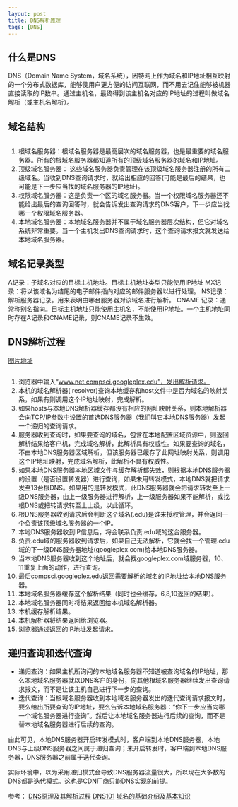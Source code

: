 ```yaml
---
layout: post
title: DNS解析原理
tags: [DNS]
---
```


## 什么是DNS

DNS（Domain Name System，域名系统），因特网上作为域名和IP地址相互映射的一个分布式数据库，能够使用户更方便的访问互联网，而不用去记住能够被机器直接读取的IP数串。通过主机名，最终得到该主机名对应的IP地址的过程叫做域名解析（或主机名解析）。

<!-- more -->

## 域名结构

<img src="http://mufool.qiniudn.com/dns/structure.jpg" alt="">

1. 根域名服务器：根域名服务器是最高层次的域名服务器，也是最重要的域名服务器。所有的根域名服务器都知道所有的顶级域名服务器的域名和IP地址。
2. 顶级域名服务器： 这些域名服务器负责管理在该顶级域名服务器注册的所有二级域名。当收到DNS查询请求时，就给出相应的回答(可能是最后的结果，也可能是下一步应当找的域名服务器的IP地址)。
3. 权限域名服务器：这是负责一个区的域名服务器。当一个权限域名服务器还不能给出最后的查询回答时，就会告诉发出查询请求的DNS客户，下一步应当找哪一个权限域名服务器。
4. 本地域名服务器：本地域名服务器并不属于域名服务器层次结构，但它对域名系统非常重要。当一个主机发出DNS查询请求时，这个查询请求报文就发送给本地域名服务器。

## 域名记录类型

A记录：子域名对应的目标主机地址。目标主机地址类型只能使用IP地址
MX记录：将以该域名为结尾的电子邮件指向对应的邮件服务器以进行处理。
NS记录：解析服务器记录。用来表明由哪台服务器对该域名进行解析。
CNAME 记录：通常称别名指向。目标主机地址只能使用主机名，不能使用IP地址。一个主机地址同时存在A记录和CNAME记录，则CNAME记录不生效。

## DNS解析过程

[图片地址](http://www.tcpipguide.com/free/t_DNSNameResolutionProcess-2.htm)

<img src="http://mufool.qiniudn.com/dns/dnsresolution.png" alt="">

1. 浏览器中输入“www.net.compsci.googleplex.edu”，发出解析请求。
2. 本机的域名解析器( resolver)查询本地缓存和host文件中是否为域名的映射关系，如果有则调用这个IP地址映射，完成解析。
3. 如果hosts与本地DNS解析器缓存都没有相应的网址映射关系，则本地解析器会向TCP/IP参数中设置的首选DNS服务器（我们叫它本地DNS服务器）发起一个递归的查询请求。
4. 服务器收到查询时，如果要查询的域名，包含在本地配置区域资源中，则返回解析结果给客户机，完成域名解析，此解析具有权威性。如果要查询的域名，不由本地DNS服务器区域解析，但该服务器已缓存了此网址映射关系，则调用这个IP地址映射，完成域名解析，此解析不具有权威性。
5. 如果本地DNS服务器本地区域文件与缓存解析都失效，则根据本地DNS服务器的设置（是否设置转发器）进行查询，如果未用转发模式，本地DNS就把请求发至13台根DNS。如果用的是转发模式，此DNS服务器就会把请求转发至上一级DNS服务器，由上一级服务器进行解析，上一级服务器如果不能解析，或找根DNS或把转请求转至上上级，以此循环。
6. 根DNS服务器收到请求后会判断这个域名(.edu)是谁来授权管理，并会返回一个负责该顶级域名服务器的一个IP。
7. 本地DNS服务器收到IP信息后，将会联系负责.edu域的这台服务器。
8. 负责.edu域的服务器收到请求后，如果自己无法解析，它就会找一个管理.edu域的下一级DNS服务器地址(googleplex.com)给本地DNS服务器。
9. 当本地DNS服务器收到这个地址后，就会找googleplex.com域服务器，10、11重复上面的动作，进行查询。
12. 最后compsci.googleplex.edu返回需要解析的域名的IP地址给本地DNS服务器。
13. 本地域名服务器缓存这个解析结果（同时也会缓存，6,8,10返回的结果）。
14. 本地域名服务器同时将结果返回给本机域名解析器。
15. 本机缓存解析结果。
16. 本机解析器将结果返回给浏览器。
17. 浏览器通过返回的IP地址发起请求。

## 递归查询和迭代查询

* 递归查询：如果主机所询问的本地域名服务器不知道被查询域名的IP地址，那么本地域名服务器就以DNS客户的身份，向其他根域名服务器继续发出查询请求报文，而不是让该主机自己进行下一步的查询。
* 迭代查询：当根域名服务器收到本地域名服务器发出的迭代查询请求报文时，要么给出所要查询的IP地址，要么告诉本地域名服务器：“你下一步应当向哪一个域名服务器进行查询”。然后让本地域名服务器进行后续的查询，而不是替本地域名服务器进行后续的查询。

由此可见，本地DNS服务器开启转发模式时，客户端到本地DNS服务器，本地DNS与上级DNS服务器之间属于递归查询；未开启转发时，客户端到本地DNS服务器，DNS服务器之前属于迭代查询。

实际环境中，以为采用递归模式会导致DNS服务器流量很大，所以现在大多数的DNS都是迭代模式。这也是CDN厂商只能DNS实现的前提。

参考：
[DNS原理及其解析过程](http://369369.blog.51cto.com/319630/812889/)
[DNS101](https://www.verisign.com/assets/DNS101_zh_CN.pdf)
[域名的基础介绍及基本知识](https://www.douban.com/note/531534428/)



